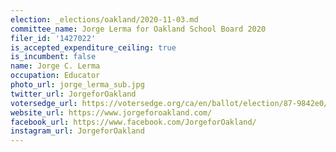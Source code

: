 ```yaml
---
election: _elections/oakland/2020-11-03.md
committee_name: Jorge Lerma for Oakland School Board 2020
filer_id: '1427022'
is_accepted_expenditure_ceiling: true
is_incumbent: false
name: Jorge C. Lerma
occupation: Educator
photo_url: jorge_lerma_sub.jpg
twitter_url: JorgeforOakland
votersedge_url: https://votersedge.org/ca/en/ballot/election/87-9842e0/address/null/zip/94610/contests/contest/21297/candidate/151503?date=2020-11-03
website_url: https://www.jorgeforoakland.com/
facebook_url: https://www.facebook.com/JorgeforOakland/
instagram_url: JorgeforOakland
---
```

